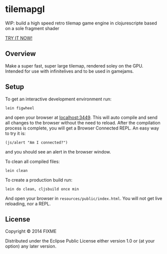 # tilemapgl

WIP: build a high speed retro tilemap game engine in clojurescripte based on a sole fragment shader

[TRY IT NOW!](https://retrogradeorbit.github.io/tilemapgl/)

## Overview

Make a super fast, super large tilemap, rendered soley on the GPU. Intended for use with infinitelives and to be used in gamejams.

## Setup

To get an interactive development environment run:

    lein figwheel

and open your browser at [localhost:3449](http://localhost:3449/).
This will auto compile and send all changes to the browser without the
need to reload. After the compilation process is complete, you will
get a Browser Connected REPL. An easy way to try it is:

    (js/alert "Am I connected?")

and you should see an alert in the browser window.

To clean all compiled files:

    lein clean

To create a production build run:

    lein do clean, cljsbuild once min

And open your browser in `resources/public/index.html`. You will not
get live reloading, nor a REPL.

## License

Copyright © 2014 FIXME

Distributed under the Eclipse Public License either version 1.0 or (at your option) any later version.

